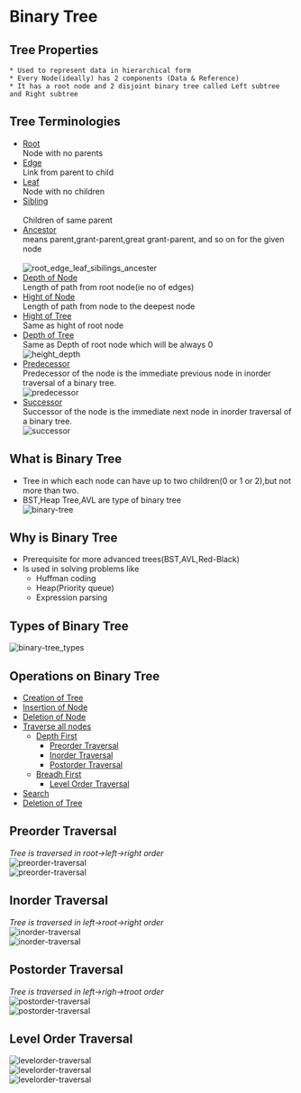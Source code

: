 # Binary Tree
## Tree Properties
	* Used to represent data in hierarchical form
	* Every Node(ideally) has 2 components (Data & Reference)
	* It has a root node and 2 disjoint binary tree called Left subtree and Right subtree

## Tree Terminologies
* [Root](#)<br> 
	Node with no parents<br> 
* [Edge](#)<br> 
	Link from parent to child <br> 
* [Leaf](#)<br> 
	Node with no children <br>
* [Sibling](#)<br> 	
	Children of same parent<br> 
* [Ancestor](#)<br> 
	 means parent,grant-parent,great grant-parent, and so on for the given node<br> 	
	![root_edge_leaf_sibilings_ancester](/images/logical-ds/binary-tree/1_tree-teriminologies_root_edge_leaf_sibilings_ancester.PNG) <br>
* [Depth of Node](#)<br> 
	Length of path from root node(ie no of edges)<br>
* [Hight of Node](#)<br> 
	 Length of path from node to the deepest node<br>
* [Hight of Tree](#)<br> 
	Same as hight of root node <br> 
* [Depth of Tree](#)<br> 
	 Same as Depth of root node which will be always 0<br> 
	![height_depth](/images/logical-ds/binary-tree/1_tree-teriminologies_height_depth.PNG) <br>
* [Predecessor](#)<br> 
	Predecessor of the node is the immediate previous node in inorder traversal of a binary tree.<br> 
	![predecessor](/images/logical-ds/binary-tree/1_10_tree-teriminologies_predecessor.PNG) <br>
* [Successor](#)<br> 
	Successor of the node is the immediate next node in inorder traversal of a binary tree.<br> 
	![successor](/images/logical-ds/binary-tree/1_11_tree-teriminologies_successor.PNG) <br>

## What is Binary Tree
* Tree in which each node can have up to two children(0 or 1 or 2),but not more than two.
* BST,Heap Tree,AVL are type of binary tree <br>
![binary-tree](/images/logical-ds/binary-tree/binary-tree.PNG) <br>

## Why is Binary Tree
* Prerequisite for more advanced trees(BST,AVL,Red-Black)
* Is used in solving problems like
	* Huffman coding
	* Heap(Priority queue)
	* Expression parsing
## Types of Binary Tree
![binary-tree_types](/images/logical-ds/binary-tree/binary-tree_types.PNG) <br>

## Operations on Binary Tree
* [Creation of Tree](#)
* [Insertion of Node](#)
* [Deletion of Node](#)
* [Traverse all nodes](#)
	* [Depth First](#)
		* [Preorder Traversal](#preorder-traversal)
		* [Inorder Traversal](#inorder-traversal)
		* [Postorder Traversal](#postorder-traversal)
	* [Breadh First](#)
		* [Level Order Traversal](#level-order-traversal)
* [Search](#)
* [Deletion of Tree](#)

## Preorder Traversal
 _Tree is traversed in root->left->right order_<br>
![preorder-traversal](/images/logical-ds/binary-tree/2_1_1_binary-tree_preorder-traversal.PNG) <br>
![preorder-traversal](/images/logical-ds/binary-tree/2_1_2_binary-tree_preorder-traversal-algo.PNG) <br>
## Inorder Traversal
 _Tree is traversed in left->root->right order_<br>
![inorder-traversal](/images/logical-ds/binary-tree/2_2_1_binary-tree_inorder-traversal.PNG) <br>
![inorder-traversal](/images/logical-ds/binary-tree/2_2_2_binary-tree_inorder-traversal-algo.PNG) <br>
## Postorder Traversal
 _Tree is traversed in left->righ->troot order_<br>
![postorder-traversal](/images/logical-ds/binary-tree/2_3_1_binary-tree_postorder-traversal.PNG) <br>
![postorder-traversal](/images/logical-ds/binary-tree/2_3_2_binary-tree_postorder-traversal_algo.PNG) <br>
## Level Order Traversal
![levelorder-traversal](/images/logical-ds/binary-tree/2_4_1_binary-tree_levelorder-traversal.PNG) <br>
![levelorder-traversal](/images/logical-ds/binary-tree/2_4_2_binary-tree_levelorder-traversal_1.PNG) <br>
![levelorder-traversal](/images/logical-ds/binary-tree/2_4_3_binary-tree_levelorder-traversal_algo.PNG) <br>

		
	
	
